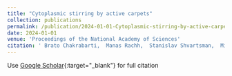 ```yaml
---
title: "Cytoplasmic stirring by active carpets"
collection: publications
permalink: /publication/2024-01-01-Cytoplasmic-stirring-by-active-carpets
date: 2024-01-01
venue: 'Proceedings of the National Academy of Sciences'
citation: ' Brato Chakrabarti,  Manas Rachh,  Stanislav Shvartsman,  Michael Shelley, &quot;Cytoplasmic stirring by active carpets.&quot; Proceedings of the National Academy of Sciences, 2024.'
---
```

Use [Google Scholar](https://scholar.google.com/scholar?q=Cytoplasmic+stirring+by+active+carpets){:target="_blank"} for full citation